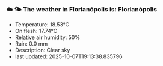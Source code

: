 ### ☁️ 🌤️  The weather in Florianópolis is: Florianópolis

- Temperature: 18.53°C
- On flesh: 17.74°C
- Relative air humidity: 50%
- Rain: 0.0 mm
- Description: Clear sky
- last updated: 2025-10-07T19:13:38.835796
